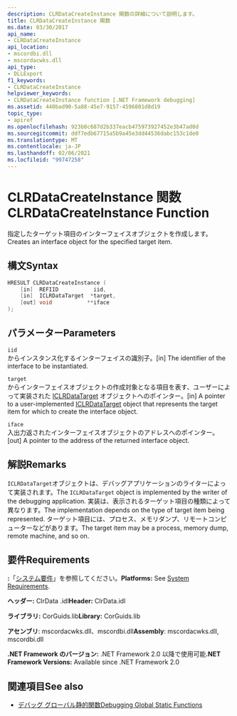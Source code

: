 ```yaml
---
description: CLRDataCreateInstance 関数の詳細について説明します。
title: CLRDataCreateInstance 関数
ms.date: 03/30/2017
api_name:
- CLRDataCreateInstance
api_location:
- mscordbi.dll
- mscordacwks.dll
api_type:
- DLLExport
f1_keywords:
- CLRDataCreateInstance
helpviewer_keywords:
- CLRDataCreateInstance function [.NET Framework debugging]
ms.assetid: 440bad90-5a88-45e7-9157-4596801d8d19
topic_type:
- apiref
ms.openlocfilehash: 923b0c687d2b337eacb475973927452e3b47ad0d
ms.sourcegitcommit: ddf7edb67715a5b9a45e3dd44536dabc153c1de0
ms.translationtype: MT
ms.contentlocale: ja-JP
ms.lasthandoff: 02/06/2021
ms.locfileid: "99747258"
---
```

# <a name="clrdatacreateinstance-function"></a><span data-ttu-id="06b6f-103">CLRDataCreateInstance 関数</span><span class="sxs-lookup"><span data-stu-id="06b6f-103">CLRDataCreateInstance Function</span></span>

<span data-ttu-id="06b6f-104">指定したターゲット項目のインターフェイスオブジェクトを作成します。</span><span class="sxs-lookup"><span data-stu-id="06b6f-104">Creates an interface object for the specified target item.</span></span>

## <a name="syntax"></a><span data-ttu-id="06b6f-105">構文</span><span class="sxs-lookup"><span data-stu-id="06b6f-105">Syntax</span></span>

```cpp
HRESULT CLRDataCreateInstance (
    [in]  REFIID           iid,
    [in]  ICLRDataTarget  *target,
    [out] void           **iface  
);  
```  
  
## <a name="parameters"></a><span data-ttu-id="06b6f-106">パラメーター</span><span class="sxs-lookup"><span data-stu-id="06b6f-106">Parameters</span></span>  

 `iid`  
 <span data-ttu-id="06b6f-107">からインスタンス化するインターフェイスの識別子。</span><span class="sxs-lookup"><span data-stu-id="06b6f-107">[in] The identifier of the interface to be instantiated.</span></span>  
  
 `target`  
 <span data-ttu-id="06b6f-108">からインターフェイスオブジェクトの作成対象となる項目を表す、ユーザーによって実装された [ICLRDataTarget](iclrdatatarget-interface.md) オブジェクトへのポインター。</span><span class="sxs-lookup"><span data-stu-id="06b6f-108">[in] A pointer to a user-implemented [ICLRDataTarget](iclrdatatarget-interface.md) object that represents the target item for which to create the interface object.</span></span>  
  
 `iface`  
 <span data-ttu-id="06b6f-109">入出力返されたインターフェイスオブジェクトのアドレスへのポインター。</span><span class="sxs-lookup"><span data-stu-id="06b6f-109">[out] A pointer to the address of the returned interface object.</span></span>  
  
## <a name="remarks"></a><span data-ttu-id="06b6f-110">解説</span><span class="sxs-lookup"><span data-stu-id="06b6f-110">Remarks</span></span>  

 <span data-ttu-id="06b6f-111">`ICLRDataTarget`オブジェクトは、デバッグアプリケーションのライターによって実装されます。</span><span class="sxs-lookup"><span data-stu-id="06b6f-111">The `ICLRDataTarget` object is implemented by the writer of the debugging application.</span></span> <span data-ttu-id="06b6f-112">実装は、表示されるターゲット項目の種類によって異なります。</span><span class="sxs-lookup"><span data-stu-id="06b6f-112">The implementation depends on the type of target item being represented.</span></span> <span data-ttu-id="06b6f-113">ターゲット項目には、プロセス、メモリダンプ、リモートコンピューターなどがあります。</span><span class="sxs-lookup"><span data-stu-id="06b6f-113">The target item may be a process, memory dump, remote machine, and so on.</span></span>  
  
## <a name="requirements"></a><span data-ttu-id="06b6f-114">要件</span><span class="sxs-lookup"><span data-stu-id="06b6f-114">Requirements</span></span>  

 <span data-ttu-id="06b6f-115">**:**「[システム要件](../../get-started/system-requirements.md)」を参照してください。</span><span class="sxs-lookup"><span data-stu-id="06b6f-115">**Platforms:** See [System Requirements](../../get-started/system-requirements.md).</span></span>  
  
 <span data-ttu-id="06b6f-116">**ヘッダー:** ClrData .idl</span><span class="sxs-lookup"><span data-stu-id="06b6f-116">**Header:** ClrData.idl</span></span>  
  
 <span data-ttu-id="06b6f-117">**ライブラリ:** CorGuids.lib</span><span class="sxs-lookup"><span data-stu-id="06b6f-117">**Library:** CorGuids.lib</span></span>  

 <span data-ttu-id="06b6f-118">**アセンブリ**: mscordacwks.dll、mscordbi.dll</span><span class="sxs-lookup"><span data-stu-id="06b6f-118">**Assembly**: mscordacwks.dll, mscordbi.dll</span></span>
  
 <span data-ttu-id="06b6f-119">**.NET Framework のバージョン:** .NET Framework 2.0 以降で使用可能</span><span class="sxs-lookup"><span data-stu-id="06b6f-119">**.NET Framework Versions:** Available since .NET Framework 2.0</span></span>
  
## <a name="see-also"></a><span data-ttu-id="06b6f-120">関連項目</span><span class="sxs-lookup"><span data-stu-id="06b6f-120">See also</span></span>

- [<span data-ttu-id="06b6f-121">デバッグ グローバル静的関数</span><span class="sxs-lookup"><span data-stu-id="06b6f-121">Debugging Global Static Functions</span></span>](debugging-global-static-functions.md)
